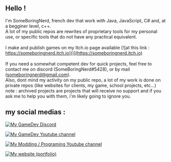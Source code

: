 ## Hello !
I'm SomeBoringNerd, french dev that work with Java, JavaScript, C# and, at a begginer level, c++.<br>
A lot of my public repos are rewrites of proprietary tools for my personal use, or specific tools that do not have any practical equivalent.<br>
<br>
I make and publish games on my Itch.io page available 
[![at this link : https://someboringnerd.itch.io]()](https://someboringnerd.itch.io)<br>
<br>
If you need a somewhat competent dev for quick projects, feel free to contact me on discord (SomeBoringNerd#5428), or by mail (someboringnerd@gmail.com).<br>
Also, dont mind my activity on my public repo, a lot of my work is done on private repos (like websites for clients, my game, school projects, etc...)
<br>
note : archived projects are projects that will receive no support and if you ask me to help you with them, i'm likely going to ignore you.
<br>


## my social medias : 

[![My GameDev Discord]()](https://discord.gg/gtfJY7uKCN)<br>

[![My GameDev Youtube channel]()](https://www.youtube.com/channel/UCoQXdbuo7fGf12BTYCnJ1Eg)<br>

[![My Modding / Programing Youtube channel]()](https://www.youtube.com/channel/UC7eQo-UM_r6p458pCV6rxeA)<br>

[![My website (portfolio)]()](https://someboringnerd.xyz)<br>

